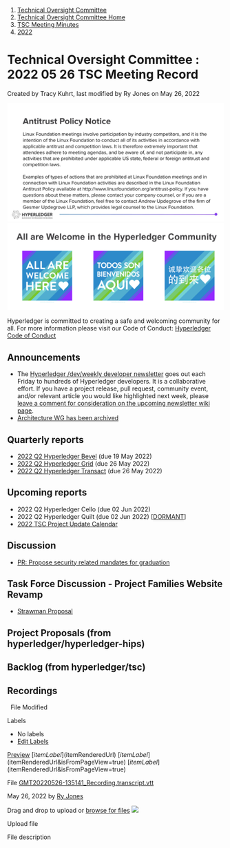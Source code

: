 1. [Technical Oversight Committee](index.html)
2. [Technical Oversight Committee Home](Technical-Oversight-Committee-Home_21430274.html)
3. [TSC Meeting Minutes](TSC-Meeting-Minutes_21448544.html)
4. [2022](2022_21443639.html)

# Technical Oversight Committee : 2022 05 26 TSC Meeting Record

Created by Tracy Kuhrt, last modified by Ry Jones on May 26, 2022

![](attachments/21431877/21448548.png?height=250) ![](attachments/21431877/21448549.png?height=250)

Hyperledger is committed to creating a safe and welcoming community for all. For more information please visit our Code of Conduct: [Hyperledger Code of Conduct](https://lf-hyperledger.atlassian.net/wiki/spaces/HYP/pages/19595281/Hyperledger+Code+of+Conduct)

## Announcements

- The [Hyperledger /dev/weekly developer newsletter](https://lf-hyperledger.atlassian.net/wiki/pages/viewpage.action?pageId=17170445) goes out each Friday to hundreds of Hyperledger developers. It is a collaborative effort. If you have a project release, pull request, community event, and/or relevant article you would like highlighted next week, please [leave a comment for consideration on the upcoming newsletter wiki page](https://lf-hyperledger.atlassian.net/wiki/display/DR/2021).
- [Architecture WG has been archived](https://lists.hyperledger.org/g/architecture-wg/topic/proposal_to_archive_the/91211985?p=%2C%2C%2C20%2C0%2C0%2C0%3A%3Arecentpostdate%2Fsticky%2C%2C%2C20%2C2%2C0%2C91211985%2Cprevid%3D1653419726153465607%2Cnextid%3D1625084122064127957&previd=1653419726153465607&nextid=1625084122064127957)

## Quarterly reports

- [2022 Q2 Hyperledger Bevel](https://lf-hyperledger.atlassian.net/wiki/display/TSC/2022+Q2+Hyperledger+Bevel) (due 19 May 2022)
- [2022 Q2 Hyperledger Grid](2022-Q2-Hyperledger-Grid_21444590.html) (due 26 May 2022)
- [2022 Q2 Hyperledger Transact](2022-Q2-Hyperledger-Transact_21444608.html) (due 26 May 2022)

## Upcoming reports

- 2022 Q2 Hyperledger Cello (due 02 Jun 2022)
- 2022 Q2 Hyperledger Quilt (due 02 Jun 2022) \[[DORMANT](https://lists.hyperledger.org/g/tsc/topic/88888547#3793)]
- [2022 TSC Project Update Calendar](https://lf-hyperledger.atlassian.net/wiki/display/TSC/2022+TSC+Project+Update+Calendar)

## Discussion

- [PR: Propose security related mandates for graduation](https://github.com/hyperledger/tsc/pull/36)

## Task Force Discussion - Project Families Website Revamp

- [Strawman Proposal](https://lf-hyperledger.atlassian.net/wiki/spaces/TF/pages/21010597/Strawman+Proposal)

## Project Proposals (from hyperledger/hyperledger-hips)

## Backlog (from hyperledger/tsc)

## Recordings

  File Modified

Labels

- No labels
- [Edit Labels](# "Edit Labels")

[Preview]() [$itemLabel]($itemRenderedUrl) [$itemLabel]($itemRenderedUrl&isFromPageView=true) [$itemLabel]($itemRenderedUrl&isFromPageView=true)

File [GMT20220526-135141\_Recording.transcript.vtt](attachments/21444629/21456241.vtt "Download")

May 26, 2022 by [Ry Jones](/wiki/people/557058:078cecfc-fb17-4d9a-8759-b5b74efa6850)

Drag and drop to upload or [browse for files]() ![](images/icons/wait.gif)

Upload file

File description
